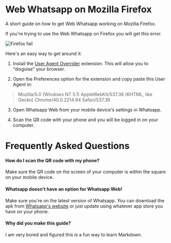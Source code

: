 # Web Whatsapp on Mozilla Firefox
A short guide on how to get Web Whatsapp working on Mozilla Firefox.

If you're trying to use the Web Whatsapp on Firefox you will get this error.

![Firefox fail](http://a.pomf.se/lvibao.png)

Here's an easy way to get around it:

1. Install the [User Agent Overrider](https://addons.mozilla.org/en-US/firefox/addon/user-agent-overrider/) extension. This will allow you to "disguise" your browser.

2. Open the Preferences option for the extension and copy paste this User Agent in:
>Mozilla/5.0 (Windows NT 5.1) AppleWebKit/537.36 (KHTML, like Gecko) Chrome/40.0.2214.94 Safari/537.36

3. Open Whatsapp Web from your mobile device's settings in Whatsapp. 

4. Scan the QR code with your phone and you will be logged in on your computer.

# Frequently Asked Questions

#### How do I scan the QR code with my phone?
Make sure the QR code on the screen of your computer is within the square on your mobile device.

#### Whatsapp doesn't have an option for Whatsapp Web!
Make sure you're on the latest version of Whatsapp. You can download the apk from [Whatsapp's website](https://www.whatsapp.com/download/) or just update using whatever app store you have on your phone.

#### Why did you make this guide?
I am very bored and figured this is a fun way to learn Markdown.
